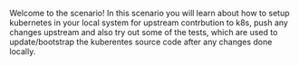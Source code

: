 Welcome to the scenario!
In this scenario you will learn about how to setup kubernetes in your local system for upstream contrbution to k8s, push any changes upstream and also try out some of the tests, which are used to update/bootstrap the kuberentes source code after any changes done locally.